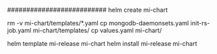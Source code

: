 ##########################
helm create mi-chart


rm -v mi-chart/templates/*.yaml
cp mongodb-daemonsets.yaml init-rs-job.yaml mi-chart/templates/
cp values.yaml mi-chart/


helm template mi-release mi-chart
helm install mi-release mi-chart




